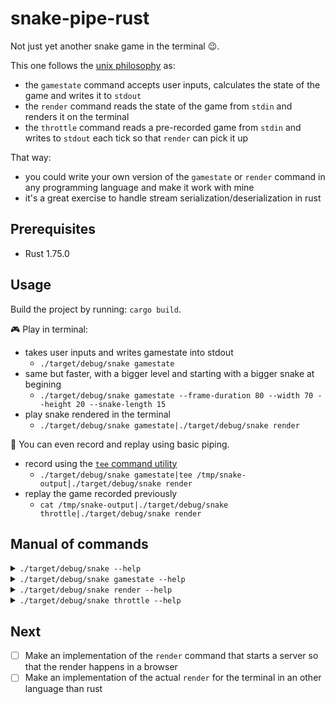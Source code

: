 # snake-pipe-rust

Not just yet another snake game in the terminal 😉.

This one follows the [unix philosophy](https://en.wikipedia.org/wiki/Unix_philosophy) as:

- the `gamestate` command accepts user inputs, calculates the state of the game and writes it to `stdout`
- the `render` command reads the state of the game from `stdin` and renders it on the terminal
- the `throttle` command reads a pre-recorded game from `stdin` and writes to `stdout` each tick so that `render` can pick it up

That way:

- you could write your own version of the `gamestate` or `render` command in any programming language and make it work with mine
- it's a great exercise to handle stream serialization/deserialization in rust

## Prerequisites

- Rust 1.75.0

## Usage

Build the project by running: `cargo build`.

🎮 Play in terminal:

- takes user inputs and writes gamestate into stdout
  - `./target/debug/snake gamestate`
- same but faster, with a bigger level and starting with a bigger snake at begining
  - `./target/debug/snake gamestate --frame-duration 80 --width 70 --height 20 --snake-length 15`
- play snake rendered in the terminal
  - `./target/debug/snake gamestate|./target/debug/snake render`

📼 You can even record and replay using basic piping.

- record using the [`tee` command utility](https://en.wikipedia.org/wiki/Tee_(command))
  - `./target/debug/snake gamestate|tee /tmp/snake-output|./target/debug/snake render`
- replay the game recorded previously
  - `cat /tmp/snake-output|./target/debug/snake throttle|./target/debug/snake render`

## Manual of commands

<details>
  <summary><code>./target/debug/snake --help</code></summary>
  <pre>
Usage: snake <CMD_>

Commands:
  gamestate
  render
  throttle
  help       Print this message or the help of the given subcommand(s)

Options:
  -h, --help     Print help
  -V, --version  Print version
  </pre>
</details>

<details>
  <summary><code>./target/debug/snake gamestate --help</code></summary>
  <pre>
Usage: snake gamestate [OPTIONS]

Options:
      --frame-duration <FRAME_DURATION>  in ms [default: 120]
      --width <WIDTH_>                    default 25
      --height <HEIGHT_>                  default 25
      --snake-length <SNAKE_LENGTH>      [default: 2]
      --fit-terminal
  </pre>
</details>

<details>
  <summary><code>./target/debug/snake render --help</code></summary>
  <pre>
Usage: snake render
  </pre>
</details>

<details>
  <summary><code>./target/debug/snake throttle --help</code></summary>
  <pre>
Usage: snake throttle [OPTIONS]

Options:
      --frame-duration <FRAME_DURATION>  in ms [default: 120]
  </pre>
</details>

## Next

- [ ] Make an implementation of the `render` command that starts a server so that the render happens in a browser
- [ ] Make an implementation of the actual `render` for the terminal in an other language than rust
